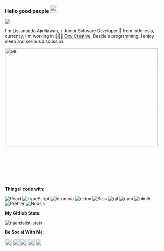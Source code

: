 ### Hello good people <img src="https://media.giphy.com/media/hvRJCLFzcasrR4ia7z/giphy.gif" width="25px">

![](https://visitor-badge.glitch.me/badge?page_id=naandalist.naandalist)

I'm Listiananda Apriliawan, a Junior Software Developer 🚀 from Indonesia, currently, I'm working in 🙍🏽‍♂️ [Oxy Creative](https://id.linkedin.com/company/oxy-creative-inc-). Beside's programming, I enjoy sleep and serious discussion.

  <img align="left" alt="GIF" src="https://github.com/abhisheknaiidu/abhisheknaiidu/blob/master/code.gif?raw=true" width="500" height="320" />

```
- Currently working with React Native;
- Currently learning PHP Laravel; 
- Love modern, beautiful visual design;
- Feel free to ask me anything, I am happy to help;
```

<br />

**Things I code with:**
<p align="left">
  <img alt="React" src="https://img.shields.io/badge/-React-45b8d8?style=flat-square&logo=react&logoColor=white" />
  <img alt="TypeScript" src="https://img.shields.io/badge/-TypeScript-007ACC?style=flat-square&logo=typescript&logoColor=white" />
  <img alt="Insomnia" src="https://img.shields.io/badge/-Insomnia-5849BE?style=flat-square&logo=insomnia&logoColor=white" />
  <img alt="redux" src="https://img.shields.io/badge/-Redux-764ABC?style=flat-square&logo=redux&logoColor=white" />
  <img alt="Sass" src="https://img.shields.io/badge/-Sass-CC6699?style=flat-square&logo=sass&logoColor=white" />
  <img alt="git" src="https://img.shields.io/badge/-Git-F05032?style=flat-square&logo=git&logoColor=white" />
  <img alt="npm" src="https://img.shields.io/badge/-NPM-CB3837?style=flat-square&logo=npm&logoColor=white" />
  <img alt="html5" src="https://img.shields.io/badge/-HTML5-E34F26?style=flat-square&logo=html5&logoColor=white" />
  <img alt="Prettier" src="https://img.shields.io/badge/-Prettier-F7B93E?style=flat-square&logo=prettier&logoColor=white" />
  <img alt="Nodejs" src="https://img.shields.io/badge/-Nodejs-43853d?style=flat-square&logo=Node.js&logoColor=white" />
</p>

**My GitHub Stats:**

<p align="left"> <img src="https://github-readme-stats.vercel.app/api?username=naandalist&show_icons=true&theme=cobalt&count_private=true" alt="naandalist-stats" />

**Be Social With Me:**


<a href="https://twitter.com/alistiananda">
  <img align="left" alt="listiananda-apriliawan | Twitter" width="22px" src="https://cdn.jsdelivr.net/npm/simple-icons@v3/icons/twitter.svg" />
</a>
<a href="https://www.linkedin.com/in/listiananda-apriliawan/">
  <img align="left" alt="Listiananda's LinkdedIn" width="22px" src="https://cdn.jsdelivr.net/npm/simple-icons@v3/icons/linkedin.svg" />
</a>
<a href="https://t.me/naandalist">
  <img align="left" alt="Listiananda's Telegram" width="22px" src="https://cdn.jsdelivr.net/npm/simple-icons@v3/icons/telegram.svg" />
</a>
<a href="https://www.instagram.com/naandalist/">
  <img align="left" alt="Listiananda's Instagram" width="22px" src="https://cdn.jsdelivr.net/npm/simple-icons@v3/icons/instagram.svg" />
</a>
<a href="https://www.facebook.com/naandalist">
  <img align="left" alt="Listiananda's Instagram" width="22px" src="https://cdn.jsdelivr.net/npm/simple-icons@v3/icons/facebook.svg" />
</a>




